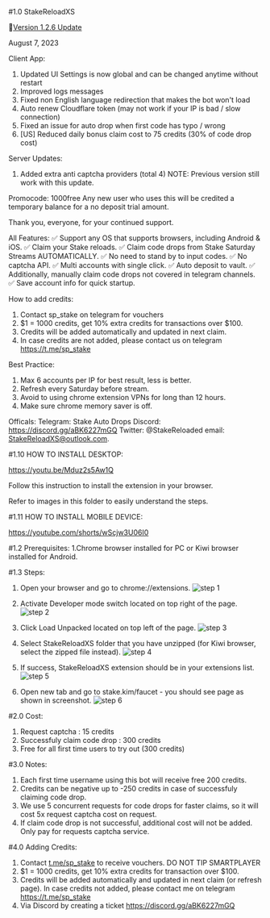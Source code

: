 #1.0  StakeReloadXS

📝[Version 1.2.6 Update](https://github.com/StakeReloadXS/StakeReloadXS/releases/tag/1.2.6)

August 7, 2023

Client App:
1. Updated UI
Settings is now global and can be changed anytime without restart
2. Improved logs messages
3. Fixed non English language redirection that makes the bot won't load
4. Auto renew Cloudflare token (may not work if your IP is bad / slow connection)
5. Fixed an issue for auto drop when first code has typo / wrong
6. [US] Reduced daily bonus claim cost to 75 credits (30% of code drop cost)

Server Updates:
1. Added extra anti captcha providers (total 4)
NOTE:
Previous version still work with this update.

Promocode:
1000free
Any new user who uses this will be credited a temporary balance for a no deposit trial amount.

Thank you, everyone, for your continued support.

All Features:
✅ Support any OS that supports browsers, including Android & iOS.
✅ Claim your Stake reloads.
✅ Claim code drops from Stake Saturday Streams AUTOMATICALLY.
✅ No need to stand by to input codes.
✅ No captcha API.
✅ Multi accounts with single click.
✅ Auto deposit to vault.
✅ Additionally, manually claim code drops not covered in telegram channels.
✅ Save account info for quick startup.

How to add credits:
1. Contact sp_stake on telegram for vouchers
2. $1 = 1000 credits, get 10% extra credits for transactions over $100.
3. Credits will be added automatically and updated in next claim.
4. In case credits are not added, please contact us on telegram https://t.me/sp_stake

Best Practice:
1. Max 6 accounts per IP for best result, less is better.
2. Refresh every Saturday before stream.
3. Avoid to using chrome extension VPNs for long than 12 hours.
4. Make sure chrome memory saver is off.

Officals:
Telegram: Stake Auto Drops
Discord: https://discord.gg/aBK6227mGQ
Twitter: @StakeReloaded
email: StakeReloadXS@outlook.com.

#1.10 HOW TO INSTALL DESKTOP:

https://youtu.be/Mduz2s5Aw1Q

Follow this instruction to install the extension in your browser.

Refer to images in this folder to easily understand the steps.


#1.11 HOW TO INSTALL MOBILE DEVICE:

https://youtube.com/shorts/wScjw3U06I0


#1.2 Prerequisites:
1.Chrome browser installed for PC or Kiwi browser installed for Android.

#1.3 Steps:
1. Open your browser and go to chrome://extensions.
![step 1](https://user-images.githubusercontent.com/59667760/222940665-c458c071-75ae-47f5-8c45-dc2a30338af3.png)

2. Activate Developer mode switch located on top right of the page.
![step 2](https://user-images.githubusercontent.com/59667760/222940672-1fed743f-47c9-4f2a-8849-ceac404af8f0.png)

3. Click Load Unpacked located on top left of the page.
![step 3](https://user-images.githubusercontent.com/59667760/222940702-a8409472-1f1a-4425-86e8-fe0108659379.png)

4. Select StakeReloadXS folder that you have unzipped (for Kiwi browser, select the zipped file instead).
![step 4](https://user-images.githubusercontent.com/59667760/222940709-74e04862-ea9b-413b-b9f1-0047db12c68e.png)

5. If success, StakeReloadXS extension should be in your extensions list.
![step 5](https://user-images.githubusercontent.com/59667760/222940715-7e63d9fb-5fa7-4bf7-b418-f51fdd174aa5.png)

6. Open new tab and go to stake.kim/faucet - you should see page as shown in screenshot.
![step 6](https://user-images.githubusercontent.com/59667760/222940719-3675b700-dc0d-4c29-aa52-9323f32cfd48.png)


#2.0 Cost:
1. Request captcha				: 15 credits
2. Successfuly claim code drop		: 300 credits
3. Free for all first time users to try out (300 credits)

#3.0 Notes:
1. Each first time username using this bot will receive free 200 credits.
2. Credits can be negative up to -250 credits in case of successfuly claiming code drop.
3. We use 5 concurrent requests for code drops for faster claims, so it will cost 5x request captcha cost on request.
4. If claim code drop is not successful, additional cost will not be added. Only pay for requests captcha service.

#4.0 Adding Credits:
1. Contact [t.me/sp_stake](https://t.me/sp_stake) to receive vouchers. DO NOT TIP SMARTPLAYER
2. $1 = 1000 credits, get 10% extra credits for transaction over $100.
3. Credits will be added automatically and updated in next claim (or refresh page). In case credits not added, please contact me on telegram https://t.me/sp_stake
4. Via Discord by creating a ticket https://discord.gg/aBK6227mGQ 
